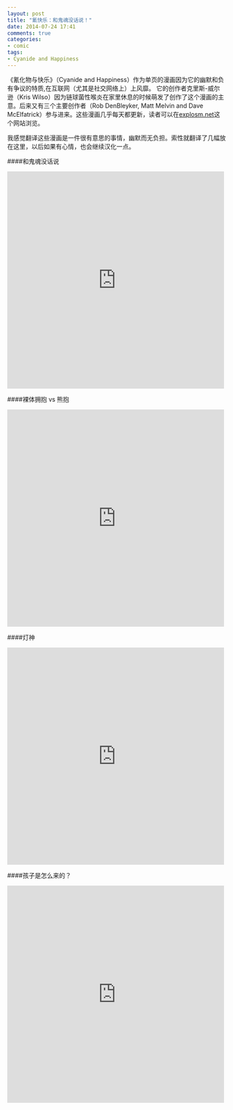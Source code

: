 ```yaml
---
layout: post
title: "氰快乐：和鬼魂没话说！"
date: 2014-07-24 17:41
comments: true
categories: 
- comic
tags:
- Cyanide and Happiness
---
```


《氰化物与快乐》（Cyanide and Happiness）作为单页的漫画因为它的幽默和负有争议的特质,在互联网（尤其是社交网络上）上风靡。  它的创作者克里斯-威尔逊（Kris Wilso）因为链球菌性喉炎在家里休息的时候萌发了创作了这个漫画的主意。后来又有三个主要创作者（Rob DenBleyker, Matt Melvin and Dave McElfatrick）参与进来。这些漫画几乎每天都更新，读者可以在[explosm.net](http://explosm.net/comics/)这个网站浏览。

我感觉翻译这些漫画是一件很有意思的事情，幽默而无负担。索性就翻译了几幅放在这里，以后如果有心情，也会继续汉化一点。

####和鬼魂没话说

<iframe src="https://www.flickr.com/photos/81249546@N07/14730988602/player/" width="500" height="500" frameborder="0" allowfullscreen webkitallowfullscreen mozallowfullscreen oallowfullscreen msallowfullscreen></iframe>


####裸体拥抱 vs 熊抱

<iframe src="https://www.flickr.com/photos/81249546@N07/14544768089/player/" width="500" height="500" frameborder="0" allowfullscreen webkitallowfullscreen mozallowfullscreen oallowfullscreen msallowfullscreen></iframe>


####灯神

<iframe src="https://www.flickr.com/photos/81249546@N07/14708526076/player/" width="500" height="500" frameborder="0" allowfullscreen webkitallowfullscreen mozallowfullscreen oallowfullscreen msallowfullscreen></iframe>

####孩子是怎么来的？

<iframe src="https://www.flickr.com/photos/81249546@N07/14731662675/player/" width="500" height="500" frameborder="0" allowfullscreen webkitallowfullscreen mozallowfullscreen oallowfullscreen msallowfullscreen></iframe>
